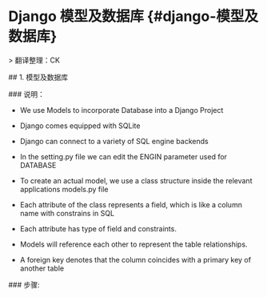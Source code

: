 # Django 模型及数据库 {#django-模型及数据库}



&gt; 翻译整理：CK



\#\# 1. 模型及数据库



\#\#\# 说明： 



+ We use Models to incorporate Database into a Django Project

+ Django comes equipped with SQLite

+ Django can connect to a variety of SQL engine backends

+ In the setting.py file we can edit the ENGIN parameter used for DATABASE

+ To create an actual model, we use a class structure inside the relevant applications models.py file

+ Each attribute of the class represents a field, which is like a column name with constrains in SQL

+ Each attribute has type of field and constraints.

+ Models will reference each other to represent the table relationships.

+ A foreign key denotes that the column coincides with a primary key of another table



\#\#\# 步骤: 

